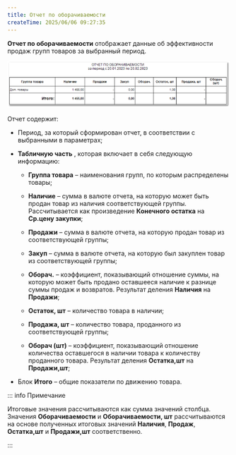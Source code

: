 ```yaml
---
title: Отчет по оборачиваемости
createTime: 2025/06/06 09:27:35
---
```

**Отчет по оборачиваемости**  отображает данные об эффективности продаж групп товаров за выбранный период.

![](../../../../assets/work/three/130.png)

Отчет содержит:

- Период, за который сформирован отчет, в соответствии с выбранными в параметрах;

- **Табличную часть** , которая включает в себя следующую информацию:

    - **Группа товара**  – наименования групп, по которым распределены товары;

    - **Наличие**  – сумма в валюте отчета, на которую может быть продан товар из наличия соответствующей группы. Рассчитывается как произведение **Конечного остатка** на **Ср.цену закупки**;

    - **Продажи**  – сумма в валюте отчета, на которую продан товар из соответствующей группы;

    - **Закуп**  – сумма в валюте отчета, на которую был закуплен товар из соответствующей группы;

    - **Оборач.**  – коэффициент, показывающий отношение суммы, на которую может быть продано оставшееся наличие к разнице суммы продаж и возвратов. Результат деления **Наличия** на **Продажи**;

    - **Остаток, шт**  – количество товара в наличии;

    - **Продажа, шт**  – количество товара, проданного из соответствующей группы;

    - **Оборач (шт)**  – коэффициент, показывающий отношение количества оставшегося в наличии товара к количеству проданного товара. Результат деления **Остатка,шт** на **Продажи,шт**;

- Блок **Итого** – общие показатели по движению товара.

::: info Примечание

Итоговые значения рассчитываются как сумма значений столбца. Значения **Оборачиваемости** и **Оборачиваемости, шт** рассчитываются на основе полученных итоговых значений **Наличия**, **Продаж**, **Остатка,шт** и **Продажи,шт** соответственно.

:::